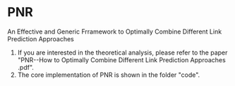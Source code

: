 # PNR
An Effective and Generic Frramework to Optimally Combine Different Link Prediction Approaches

1. If you are interested in the theoretical analysis, please refer to the paper "PNR--How to Optimally Combine Different Link Prediction Approaches .pdf".
2. The core implementation of PNR is shown in the folder "code".
